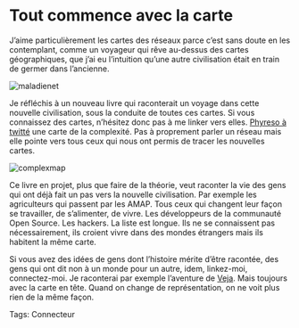# Tout commence avec la carte

J’aime particulièrement les cartes des réseaux parce c’est sans doute en les contemplant, comme un voyageur qui rêve au-dessus des cartes géographiques, que j’ai eu l’intuition qu’une autre civilisation était en train de germer dans l’ancienne.

![maladienet](https://tcrouzet.com/images_tc/2009/03/maladienet.gif)

Je réfléchis à un nouveau livre qui raconterait un voyage dans cette nouvelle civilisation, sous la conduite de toutes ces cartes. Si vous connaissez des cartes, n’hésitez donc pas à me linker vers elles. [Phyreso à twitté](http://www.twitter.com/phyrezo) une carte de la complexité. Pas à proprement parler un réseau mais elle pointe vers tous ceux qui nous ont permis de tracer les nouvelles cartes.

![complexmap](https://tcrouzet.com/images_tc/2009/03/complexmap.gif)

Ce livre en projet, plus que faire de la théorie, veut raconter la vie des gens qui ont déjà fait un pas vers la nouvelle civilisation. Par exemple les agriculteurs qui passent par les AMAP. Tous ceux qui changent leur façon se travailler, de s’alimenter, de vivre. Les développeurs de la communauté Open Source. Les hackers. La liste est longue. Ils ne se connaissent pas nécessairement, ils croient vivre dans des mondes étrangers mais ils habitent la même carte.

Si vous avez des idées de gens dont l’histoire mérite d’être racontée, des gens qui ont dit non à un monde pour un autre, idem, linkez-moi, connectez-moi. Je raconterai par exemple l’aventure de [Veja](http://www.veja.fr/). Mais toujours avec la carte en tête. Quand on change de représentation, on ne voit plus rien de la même façon.

Tags: Connecteur